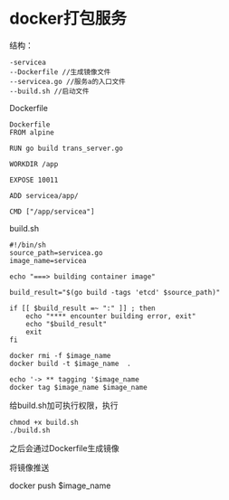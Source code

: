 # docker打包服务
结构：
```
-servicea
--Dockerfile //生成镜像文件
--servicea.go //服务a的入口文件
--build.sh //启动文件
```

Dockerfile
```
Dockerfile
FROM alpine

RUN go build trans_server.go

WORKDIR /app

EXPOSE 10011

ADD servicea/app/

CMD ["/app/servicea"]
```

build.sh
```
#!/bin/sh
source_path=servicea.go
image_name=servicea

echo "===> building container image"

build_result="$(go build -tags 'etcd' $source_path)"

if [[ $build_result =~ ":" ]] ; then
    echo "**** encounter building error, exit"
    echo "$build_result"
    exit
fi

docker rmi -f $image_name
docker build -t $image_name  .

echo '-> ** tagging '$image_name
docker tag $image_name $image_name
```
给build.sh加可执行权限，执行
```
chmod +x build.sh
./build.sh
```

之后会通过Dockerfile生成镜像

将镜像推送

docker push $image_name